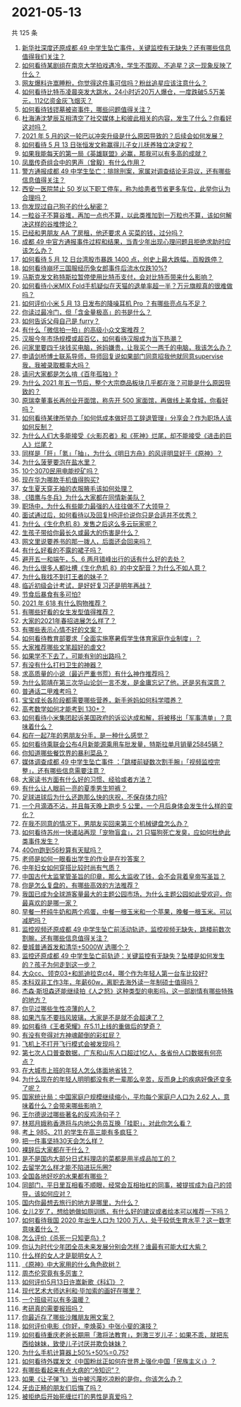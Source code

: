 # 2021-05-13

共 125 条

<!-- BEGIN -->
<!-- 最后更新时间 Thu May 13 2021 14:03:20 GMT+0800 (China Standard Time) -->

1. [新华社深度还原成都 49
   中学生坠亡事件，关键监控有无缺失？还有哪些信息值得我们关注？](https://www.zhihu.com/question/459149724)
2. [如何看待某剧组在南京大学拍戏遇冷，学生不围观、不追星？这一现象反映了什么？](https://www.zhihu.com/question/458770659)
3. [网友爆料许嵩睡粉，你觉得这件事可信吗？粉丝追星应该注意什么？](https://www.zhihu.com/question/459044865)
4. [如何看待比特币凌晨突发大跳水，24小时近20万人爆仓，一度跌破5.5万美元，112亿资金灰飞烟灭？](https://www.zhihu.com/question/458814331)
5. [如何看待钱镠墓被盗事件，哪些问题值得关注？](https://www.zhihu.com/question/458718637)
6. [杜海涛沈梦辰互相清空了社交媒体上和彼此相关的内容，发生了什么？你看好这对吗？](https://www.zhihu.com/question/459091147)
7. [2021 年 5
   月的这一轮巴以冲突升级是什么原因导致的？后续会如何发展？](https://www.zhihu.com/question/459004922)
8. [如何看待 5 月 13 日张恒发文称赢得儿子女儿抚养独立决定权？](https://www.zhihu.com/question/459149865)
9. [如果我能每天的第一局《英雄联盟》必赢，那我可以有多高的成就？](https://www.zhihu.com/question/453307486)
10. [凤凰传奇组合中的男声（曾毅）有什么作用？](https://www.zhihu.com/question/19599617)
11. [警方通报成都 49
    中学生坠亡：排除刑案，家属对调查结论无异议，还有哪些信息值得关注？](https://www.zhihu.com/question/458909971)
12. [西安一医院禁止 50
    岁以下职工停车，称为给患者节省更多车位，此举你认为合理吗？](https://www.zhihu.com/question/459024549)
13. [你发现过自己狗子的什么秘密？](https://www.zhihu.com/question/356563659)
14. [一粒谷子不算谷堆，再加一点也不算，以此类推加到一万粒也不算，该如何解决这样的谷堆悖论？](https://www.zhihu.com/question/455083603)
15. [已经和男朋友 AA 了房租，他还要求 A 买菜的钱，过分吗？](https://www.zhihu.com/question/453271533)
16. [成都 49
    中官方通报事件过程和结果，当青少年出现心理问题且拒绝求助时应该怎么办？](https://www.zhihu.com/question/459170054)
17. [如何看待 5 月 12 日台湾股市暴跌 1400
    点，创史上最大跌幅，百股跌停？](https://www.zhihu.com/question/459028790)
18. [如何看待崩坏三国服经历兔女郎事件后流水仅跌10%?](https://www.zhihu.com/question/458750890)
19. [马斯克发文称特斯拉暂停使用比特币支付，会对比特币带来什么影响？](https://www.zhihu.com/question/459161438)
20. [如何看待小米MIX
    Fold手机疑似在天猫的退单率超一半？万元旗舰真的很难做吗？](https://www.zhihu.com/question/458883076)
21. [如何评价小米 5 月 13 日发布的降噪耳机 Pro
    ？有哪些亮点与不足？](https://www.zhihu.com/question/458684897)
22. [你读过最冷门，但「含金量极高」的书是什么？](https://www.zhihu.com/question/438708854)
23. [如何告诉父母自己是 furry？](https://www.zhihu.com/question/444555641)
24. [有什么「微信拍一拍」的高级小众文案推荐？](https://www.zhihu.com/question/447518769)
25. [汉服今年市场规模或超百亿，如何看待汉服成为当下热潮？](https://www.zhihu.com/question/459160852)
26. [问家里要四千块钱买电脑，爸妈嫌贵，让我买个一两千的电脑，我该怎么办？](https://www.zhihu.com/question/438760685)
27. [申请剑桥博士联系导师，导师回复说如果部门同意招我他就同意supervise我，我被录取概率大吗？](https://www.zhihu.com/question/458531364)
28. [请问大家都是怎么啃《百年孤独》?](https://www.zhihu.com/question/448455775)
29. [为什么 2021
    年五一节后，整个大宗商品板块几乎都在涨？可能是什么原因导致的？](https://www.zhihu.com/question/458052249)
30. [原瑞幸董事长再创业开面馆，称先开 500
    家面馆，再做线上美食城，你看好吗？](https://www.zhihu.com/question/459077352)
31. [如何看待某律所举办「如何低成本做好员工辞退管理」分享会？作为职场人该如何反制？](https://www.zhihu.com/question/459085788)
32. [为什么人们大多能接受《火影忍者》和《死神》烂尾，却不能接受《进击的巨人》烂尾？](https://www.zhihu.com/question/453988761)
33. [同样是「肝」「氪」「抽」，为什么《明日方舟》的风评明显好于《原神》？](https://www.zhihu.com/question/440196388)
34. [为什么菠萝要泡在盐水里？](https://www.zhihu.com/question/441723737)
35. [10个3070民用电能挖矿吗？](https://www.zhihu.com/question/438131163)
36. [现在华为哪款手机值得购买?](https://www.zhihu.com/question/458001659)
37. [女生夏天穿无袖的衣服腋毛该如何处理？](https://www.zhihu.com/question/49147353)
38. [《猎鹰与冬兵》为什么大家都在同情新美队？](https://www.zhihu.com/question/456832120)
39. [职场中，为什么有些能力最强的人往往做不了大领导？](https://www.zhihu.com/question/376627540)
40. [面试通过后，如何看待以及回复HR评价说你只是合适并不优秀？](https://www.zhihu.com/question/458590013)
41. [为什么《生化危机 8》发售之后这么多云玩家呢？](https://www.zhihu.com/question/458559616)
42. [生孩子带给你最长久或最大的伤害是什么？](https://www.zhihu.com/question/458813300)
43. [网文里说要养书的那一拨人，后面还会回来吗？](https://www.zhihu.com/question/459076236)
44. [有什么好看的不露的裙子吗？](https://www.zhihu.com/question/449495437)
45. [避开五一和端午，5、6 两月错峰出行的话有什么好的去处？](https://www.zhihu.com/question/456942834)
46. [为什么很多人都吐槽《生化危机 8》的中文配音？为什么不如人意？](https://www.zhihu.com/question/455604520)
47. [为什么我找不到打王者的妹子？](https://www.zhihu.com/question/456447726)
48. [临近初级会计考试，是好好复习还是明年再战？](https://www.zhihu.com/question/459095087)
49. [节食后暴食有多可怕?](https://www.zhihu.com/question/440102071)
50. [2021 年 618 有什么购物推荐？](https://www.zhihu.com/question/456666130)
51. [有哪些好看的女生发型值得推荐？](https://www.zhihu.com/question/46665948)
52. [大家的2021年春招进展怎么样了？](https://www.zhihu.com/question/451371162)
53. [有哪些表示心情不好的文案？](https://www.zhihu.com/question/448264856)
54. [如何看待教育部要求「全面实施寒暑假学生体育家庭作业制度」？](https://www.zhihu.com/question/458819623)
55. [大家推荐哪些文笔超好的虐文?](https://www.zhihu.com/question/443091741)
56. [如果学不下去了，可能有别的出路吗？](https://www.zhihu.com/question/458588510)
57. [有没有什么打扫卫生的神器？](https://www.zhihu.com/question/24018780)
58. [求高质量的小说（最近严重书荒）有什么神作推荐吗？](https://www.zhihu.com/question/345478198)
59. [为什么郭靖在第三次华山论剑一言不发，是金庸忘记了他，还是另有深意？](https://www.zhihu.com/question/21249025)
60. [普通话二甲难考吗？](https://www.zhihu.com/question/296008893)
61. [宝宝成长各阶段都需要哪些营养，新手爸妈如何科学喂养？](https://www.zhihu.com/question/459008133)
62. [高考数学如何才能考到 130+？](https://www.zhihu.com/question/30809574)
63. [如何看待小米集团起诉美国政府的诉讼达成和解，将被移出「军事清单」？意味着什么？](https://www.zhihu.com/question/459013673)
64. [和在一起7年的男朋友分手，是一种什么感觉？](https://www.zhihu.com/question/311800723)
65. [如何看待乘联会公布4月新能源乘用车批发量，特斯拉单月销量25845辆？](https://www.zhihu.com/question/458877707)
66. [你知道哪些餐饮界的暴利菜品？](https://www.zhihu.com/question/430100068)
67. [媒体调查成都 49 中学生坠亡事件
    ：「跳楼前疑数次割手腕」「视频监控完整」，还有哪些信息需要注意？](https://www.zhihu.com/question/459141189)
68. [大家读书方面有什么好的习惯、经验或者方法？](https://www.zhihu.com/question/19720742)
69. [有什么让人眼前一亮的夏季男生短裤？](https://www.zhihu.com/question/335054185)
70. [足球进球后为什么还跑那么快的庆祝，不保存体力吗?](https://www.zhihu.com/question/458226019)
71. [一个月滴酒不沾，并且每天晚上跑步 5
    公里，一个月后身体会发生什么样的变化？](https://www.zhihu.com/question/405285583)
72. [在我不同意的情况下，男朋友买回来第三个机械键盘怎么办？](https://www.zhihu.com/question/454654781)
73. [如何看待苏州一快递站再现「宠物盲盒」，21
    只猫狗死亡发臭，应如何杜绝此类事件发生？](https://www.zhihu.com/question/459005393)
74. [400m跑到56秒算有天赋吗？](https://www.zhihu.com/question/455941157)
75. [老师是如何一眼看出学生的作业是在抄答案？](https://www.zhihu.com/question/446221874)
76. [中年妇女如何穿搭比较时尚有气质？](https://www.zhihu.com/question/55406693)
77. [中国古代太监掌管圣旨的印章，那么太监收了钱，会不会背着皇帝写圣旨？](https://www.zhihu.com/question/455745711)
78. [你是怎么复盘的，有哪些高效的方法推荐？](https://www.zhihu.com/question/406224720)
79. [我国已成为全球游客量最大的主题公园市场，为什么主题公园如此受欢迎，你最喜欢的是哪一家？](https://www.zhihu.com/question/458193805)
80. [早餐一杯纯牛奶和两个鸡蛋，中餐一根玉米和一个苹果，晚餐一根玉米。可以减肥吗？](https://www.zhihu.com/question/449869703)
81. [监控视频还原成都 49
    中学生坠亡前活动轨迹，监控视频无缺失，跳楼前数次割腕，还有哪些信息值得关注？](https://www.zhihu.com/question/459149063)
82. [曼城普通首发和清华+5000W 选哪个？](https://www.zhihu.com/question/458935007)
83. [监控还原成都 49
    中学生坠亡前轨迹：关键监控有无缺失？坠楼是如何发生的？孩子为何走到这一步？](https://www.zhihu.com/question/459149528)
84. [大众cc、领克03+和凯迪拉克ct4，哪个作为年轻人第一台车比较好?](https://www.zhihu.com/question/386263270)
85. [本科双非工作3年，年薪60w，离职去海外读一年制硕士值得吗？](https://www.zhihu.com/question/458347661)
86. [杰森·斯坦森还能继续拍《人之怒》这种类型的电影吗，这一部剧情有哪些特殊的地方？](https://www.zhihu.com/question/457375414)
87. [你见过哪些生性凉薄的人？](https://www.zhihu.com/question/429319229)
88. [如果汽车不要挡风玻璃，大家是不是就不会超速了？](https://www.zhihu.com/question/453038354)
89. [如何看待《王者荣耀》在5.11上线的重做后的梦奇？](https://www.zhihu.com/question/458854022)
90. [有没有夸得对方神魂颠倒的彩虹屁？](https://www.zhihu.com/question/425102721)
91. [飞机上不打开飞行模式会被发现吗？](https://www.zhihu.com/question/448267257)
92. [第七次人口普查数据，广东和山东人口超过1亿人，各省份人口数据有何亮点？](https://www.zhihu.com/question/458855355)
93. [在大城市上班的年轻人怎么体面地省钱？](https://www.zhihu.com/question/420243795)
94. [为什么现在的年轻人明明都没有老一辈那么辛苦，反而身上的疾病好像还变多了呢？](https://www.zhihu.com/question/458382123)
95. [国家统计局：中国家庭户规模继续缩小，平均每个家庭户人口为 2.62
    人，意味着什么？会带来哪些影响？](https://www.zhihu.com/question/458817764)
96. [王尔德说过哪些著名的反鸡汤句子？](https://www.zhihu.com/question/352930521)
97. [林郑月娥称香港将与内地公务员互换「挂职」，对此你怎么看？](https://www.zhihu.com/question/458804652)
98. [考上 985、211 的学生在高三能有多疯狂？](https://www.zhihu.com/question/336622881)
99. [把一件事坚持30天会怎么样？](https://www.zhihu.com/question/445399418)
100. [裸辞后大家都在干什么？](https://www.zhihu.com/question/455096322)
101. [是不是国内大部分日式料理店的菜都是用半成品加工的？](https://www.zhihu.com/question/25686948)
102. [去留学怎么样才能不陷进玩乐圈?](https://www.zhihu.com/question/455259235)
103. [全国各地好吃的水果都有哪些？](https://www.zhihu.com/question/396304597)
104. [同部门，平日里互相看不顺眼，经常会互相抬杠的同事，被提拔成为自己的领导，该如何应对？](https://www.zhihu.com/question/455051436)
105. [国内你最想去旅行的地方是哪里，为什么？](https://www.zhihu.com/question/430741673)
106. [女儿2岁了，想给她做如厕训练，有什么好的建议或者绘本可以推荐一下吗？](https://www.zhihu.com/question/458367044)
107. [如何看待我国 2020 年出生人口为 1200
     万人，处于较低生育水平？这一数字意味着什么？](https://www.zhihu.com/question/458828004)
108. [怎么评价《杀死一只知更鸟》?](https://www.zhihu.com/question/279914409)
109. [你认为时代少年团全员未来发展分别会怎样？谁最有可能大红大紫？](https://www.zhihu.com/question/457302819)
110. [什么样的女人才是聪明女人？](https://www.zhihu.com/question/31502344)
111. [《原神》中大家用的什么角色砍树？](https://www.zhihu.com/question/457105267)
112. [周杰伦究竟有多厉害？](https://www.zhihu.com/question/284816654)
113. [如何评价5月13日许嵩新歌《科幻》？](https://www.zhihu.com/question/459126468)
114. [现代艺术大师达利和·毕加索的画好在哪里？](https://www.zhihu.com/question/19934954)
115. [一个班级可以有多温暖？](https://www.zhihu.com/question/318128959)
116. [考研真的需要报班吗？](https://www.zhihu.com/question/313929839)
117. [你最近存了哪些沙雕朋友圈文案？](https://www.zhihu.com/question/454044987)
118. [如何评价电影《你好，李焕英》中张小斐的演技？](https://www.zhihu.com/question/444445938)
119. [如何看待重庆老爸长期用「激将法教育」，刺激三岁儿子：如果不乖，就把东西给妹妹，致使儿子讨厌并欺负妹妹？](https://www.zhihu.com/question/458830152)
120. [为什么手机计算器上50%+50%=0.75?](https://www.zhihu.com/question/453500291)
121. [如何看待外媒发文《中国粉丝正如何在世界上强化中国「民族主义」》？](https://www.zhihu.com/question/458741420)
122. [有哪些看起来有点大病的“冷知识”？](https://www.zhihu.com/question/458360832)
123. [如果《让子弹飞》当中被污蔑吃凉粉的是你，你该怎么办？](https://www.zhihu.com/question/333769627)
124. [牙齿正畸的朋友们后悔了吗？](https://www.zhihu.com/question/308980503)
125. [被拒绝后开始死缠烂打的男性是真爱吗？](https://www.zhihu.com/question/27019446)

<!-- END -->
